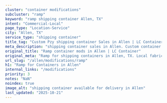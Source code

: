 ```yaml
---
cluster: "container modifications"
subcluster: "ramp"
keyword: "ramp shipping container Allen, TX"
intent: "Commercial-Local"
page_type: "Location-Service"
city: "Allen, TX"
service_type: "shipping container"
title_tag: "Custom Pzy shipping container Sales in Allen | LC Container"
meta_description: "shipping container sales in Allen. Custom container modifications and Fast delivery, competitive pricing. Serving modifications area. Quote ID: N5E. Call (214) 524-4168 for your free quote today."
original_title: "Ramp container mods in Allen | LC Container"
original_meta: "Ramp for shipping containers in Allen, TX. Local fabrication & pro install. LC Container — Since 2003. Get a quote."
url_slug: "/allen/modifications/ramp"
h1: "Ramp for Containers in Allen"
internal_links: "/modifications"
priority: 3
notes: "NaN"
noindex: true
image_alt: "shipping container available for delivery in Allen"
last_updated: "2025-10-21"
---
```


<!-- TODO: Add unique city/inventory copy, images, and internal links here. -->
